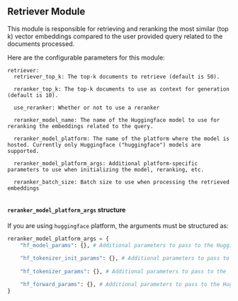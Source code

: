 ## Retriever Module

This module is responsible for retrieving and reranking the most similar (top k) vector embeddings compared to the user provided query related to the documents processed.

Here are the configurable parameters for this module:

```
retriever:
  retriever_top_k: The top-k documents to retrieve (default is 50).
  
  reranker_top_k: The top-k documents to use as context for generation (default is 10).
  
  use_reranker: Whether or not to use a reranker

  reranker_model_name: The name of the Huggingface model to use for reranking the embeddings related to the query.

  reranker_model_platform: The name of the platform where the model is hosted. Currently only Huggingface ("huggingface") models are supported.
  
  reranker_model_platform_args: Additional platform-specific parameters to use when initializing the model, reranking, etc.

  reranker_batch_size: Batch size to use when processing the retrieved embeddings
  
```

#### `reranker_model_platform_args` structure
If you are using `huggingface` platform, the arguments must be structured as:
  ```python
  reranker_model_platform_args = {
      "hf_model_params": {}, # Additional parameters to pass to the Huggingface model's `from_pretrained` initializer method.
  
      "hf_tokenizer_init_params": {}, # Additional parameters to pass to the Huggingface tokenizer's `from_pretrained` initializer method.
      
      "hf_tokenizer_params": {}, # Additional parameters to pass to the `tokenizer` method for the Huggingface model.
      
      "hf_forward_params": {}, # Additional parameters to pass to the Huggingface model's `forward` method.
  }
  ```
